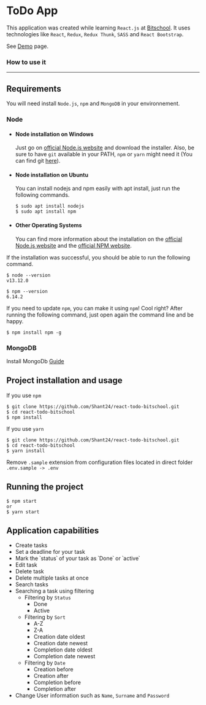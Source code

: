 # ToDo App

This application was created while learning `React.js` at [Bitschool](https://bitschool.am/).
It uses technologies like `React`, `Redux`, `Redux Thunk`, `SASS` and `React Bootstrap`.

See [Demo](https://nervous-perlman-4b274d.netlify.app) page.

### How to use it

---
## Requirements

You will need install `Node.js`, `npm` and `MongoDB`  in your environnement.

### Node
- #### Node installation on Windows

  Just go on [official Node.js website](https://nodejs.org/) and download the installer. 
Also, be sure to have `git` available in your PATH, `npm` or `yarn` might need it (You can find git [here](https://git-scm.com/)).

- #### Node installation on Ubuntu

  You can install nodejs and npm easily with apt install, just run the following commands.

      $ sudo apt install nodejs
      $ sudo apt install npm

- #### Other Operating Systems
  You can find more information about the installation on the [official Node.js website](https://nodejs.org/) and the [official NPM website](https://npmjs.org/).

If the installation was successful, you should be able to run the following command.

    $ node --version
    v13.12.0

    $ npm --version
    6.14.2

If you need to update `npm`, you can make it using `npm`! Cool right? After running the following command, just open again the command line and be happy.

    $ npm install npm -g

### MongoDB
 Install MongoDb [Guide](https://docs.mongodb.com/manual/administration/install-community/)

## Project installation and usage

If you use `npm`

    $ git clone https://github.com/Shant24/react-todo-bitschool.git
    $ cd react-todo-bitschool
    $ npm install

If you use `yarn`

    $ git clone https://github.com/Shant24/react-todo-bitschool.git
    $ cd react-todo-bitschool
    $ yarn install

Remove `.sample` extension from configuration files located in direct folder
    ```
    .env.sample -> .env
    ```

## Running the project

    $ npm start
    or
    $ yarn start

## Application capabilities

- Create tasks
- Set a deadline for your task
- Mark the ՝status՝ of your task as ՝Done՝ or ՝active՝
- Edit task
- Delete task
- Delete multiple tasks at once
- Search tasks
- Searching a task using filtering
  - Filtering by `Status`
    -  Done
    -  Active
  - Filtering by `Sort`
    - A-Z
    - Z-A
    - Creation date oldest
    - Creation date newest
    - Completion date oldest
    - Completion date newest
  - Filtering by `Date`
    - Creation before
    - Creation after
    - Completion before
    - Completion after
- Change User information such as `Name`, `Surname` and `Password`